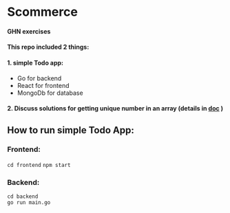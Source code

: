 # Scommerce
#### GHN exercises

#### This repo included 2 things:  
#### 1. simple Todo app:  
* Go for backend  
* React for frontend  
* MongoDb for database

#### 2. Discuss solutions for getting unique number in an array (details in [doc](./Solutions.md) )  

## How to run simple Todo App: 
### Frontend:
`cd frontend`
`npm start`

### Backend:
`cd backend`  
`go run main.go`
